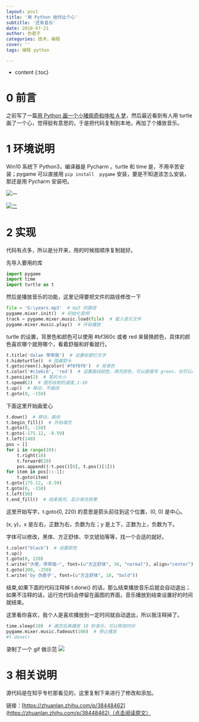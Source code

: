 ```yaml
---
layout: post
title: '用 Python 给你比个心'
subtitle: '还有音乐'
date: 2018-07-21
author: 伪君子
categories: 技术，编程
cover: ''
tags: 编程 python

---
```


* content
{:toc}
#  0 前言
之前写了一篇[用 Python 画一个小猪佩奇和哆啦 A 梦](https://weijunzii.github.io/2018/05/08/Use-Python-write-PeppaPig-And-Doraemon.html)，然后最近看到有人用 turtle 画了一个心，觉得挺有意思的，于是把代码复制到本地，再加了个播放音乐。
#  1 环境说明
Win10 系统下 Python3，编译器是 Pycharm 。turtle 和 time 是，不用辛苦安装；pygame 可以直接用 `pip install  pygame` 安装，要是不知道该怎么安装，那还是用  Pycharm 安装吧。

![一](http://upload-images.jianshu.io/upload_images/2989110-3b802df41aeff65b.png?imageMogr2/auto-orient/strip%7CimageView2/2/w/1240)

![二](http://upload-images.jianshu.io/upload_images/2989110-08e77e3f15cadde7.png?imageMogr2/auto-orient/strip%7CimageView2/2/w/1240)


#  2 实现
代码有点多，所以是分开来，用的时候按顺序复制就好。

先导入要用的库
```python
import pygame
import time
import turtle as t
```
然后是播放音乐的功能，这里记得要把文件的路径修改一下
```python
file = 'G:\years.mp3'  # mp3 的路径
pygame.mixer.init()  # 初始化音频
track = pygame.mixer.music.load(file)  # 载入音乐文件
pygame.mixer.music.play()  # 开始播放
```
turtle 的设置，背景色和颜色可以使用 #bf360c 或者 red 来替换颜色，具体的颜色喜欢哪个就用哪个，看着舒服和好看就行。
```python
t.title('dalao 带带我')  # 设置标题栏文字
t.hideturtle()  # 隐藏箭头
t.getscreen().bgcolor('#f0f0f0')  # 背景色
t.color('#c1e6c6', 'red')  # 设置画线颜色、填充颜色，可以直接写 green，也可以用 #c1e6c6
t.pensize(2)  # 笔的大小
t.speed(2)  # 图形绘制的速度,1~10
t.up()  # 移动，不画线
t.goto(0, -150)
```
下面这里开始画爱心
```python
t.down()  # 移动，画线
t.begin_fill()  # 开始填充
t.goto(0, -150)
t.goto(-175.12, -8.59)
t.left(140)
pos = []
for i in range(19):
    t.right(10)
    t.forward(20)
    pos.append((-t.pos()[0], t.pos()[1]))
for item in pos[::-1]:
    t.goto(item)
t.goto(175.12, -8.59)
t.goto(0, -150)
t.left(50)
t.end_fill()  # 结束填充，显示填充效果
```
这里开始写字，t.goto(0, 220) 的意思是箭头前往到这个位置，(0, 0) 是中心。

(x, y)，x 是左右，正数为右，负数为左；y 是上下，正数为上，负数为下。

字体可以修改，黑体、方正舒体、华文琥珀等等，找一个合适的就好。
```python
t.color("black")  # 设置颜色
t.up()
t.goto(0, 220)
t.write("大佬，带带我~", font=(u"方正舒体", 36, "normal"), align="center")
t.goto(200, -250)
t.write('by 伪君子', font=(u"方正舒体", 10, "bold"))
```
结束,如果下面的代码注释掉 t.done() 的话，那么结束播放音乐后就会自动退出；如果不注释的话，运行完代码会停留在画图的界面，音乐播放到结束设置好的时间就结束。

这里看你喜欢，我个人是喜欢播放到一定时间就自动退出，所以我注释掉了。
```python
time.sleep(10)  # 画完后再播放 10 秒音乐，可以修改时间
pygame.mixer.music.fadeout(100)  # 停止播放
#t.done()
```
录制了一个 gif 做示范
![](https://upload-images.jianshu.io/upload_images/2989110-5e10c0f595768391.gif?imageMogr2/auto-orient/strip)
#  3 相关说明
源代码是在知乎专栏那看见的，这里复制下来进行了修改和添加。

链接：[https://zhuanlan.zhihu.com/p/38448462](https://zhuanlan.zhihu.com/p/38448462)（点击阅读原文）